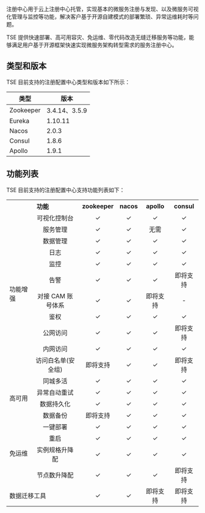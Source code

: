 注册中心用于云上注册中心托管，实现基本的微服务注册与发现、以及微服务可视化管理与监控等功能，解决客户基于开源自建模式的部署繁琐、异常运维耗时等问题。

TSE 提供快速部署、高可用容灾、免运维、零代码改造无缝迁移服务等功能，能够满足用户基于开源框架快速实现微服务架构转型需求的服务注册中心。

## 类型和版本

TSE 目前支持的注册配置中心类型和版本如下所示：

| 类型      | 版本          |
| --------- | ------------- |
| Zookeeper | 3.4.14、3.5.9 |
| Eureka    | 1.10.11       |
| Nacos     | 2.0.3         |
| Consul    | 1.8.6         |
| Apollo    | 1.9.1         |

## 功能列表

TSE 目前支持的注册配置中心支持功能列表如下：
<table>
    <tr>
        <th colspan="2" style="text-align: center; ">功能</th>
        <th style="text-align: center; ">zookeeper</th>
        <th style="text-align: center; ">nacos</th>
        <th style="text-align: center; ">apollo</th>
				<th style="text-align: center; ">consul</th>
    </tr>
    <tr>
        <td rowspan="11">功能增强</td>
        <td style="text-align: center; ">可视化控制台</td>
        <td style="text-align: center; "> &#10003;</td>
        <td style="text-align: center; "> &#10003;</td>
        <td style="text-align: center; "> &#10003;</td>
				<td style="text-align: center; "> &#10003;</td>
    </tr>
    <tr>
        <td style="text-align: center; ">服务管理</td>
        <td style="text-align: center; "> &#10003;</td>
        <td style="text-align: center; "> &#10003;</td>
        <td style="text-align: center; ">无需</td>
				<td style="text-align: center; "> &#10003;</td>
    </tr>
		<tr>
        <td style="text-align: center; ">数据管理</td>
        <td style="text-align: center; "> &#10003;</td>
        <td style="text-align: center; "> &#10003;</td>
        <td style="text-align: center; "> &#10003;</td>
				<td style="text-align: center; "> &#10003;</td>
    </tr>
		<tr>
        <td style="text-align: center; ">日志</td>
        <td style="text-align: center; "> &#10003;</td>
        <td style="text-align: center; "> &#10003;</td>
        <td style="text-align: center; "> &#10003;</td>
				<td style="text-align: center; "> &#10003;</td>
    </tr>
		<tr>
        <td style="text-align: center; ">监控</td>
        <td style="text-align: center; "> &#10003;</td>
        <td style="text-align: center; "> &#10003;</td>
        <td style="text-align: center; "> &#10003;</td>
				<td style="text-align: center; "> &#10003;</td>
    </tr>
		<tr>
        <td style="text-align: center; ">告警</td>
        <td style="text-align: center; "> &#10003;</td>
        <td style="text-align: center; "> &#10003;</td>
        <td style="text-align: center; "> &#10003;</td>
				<td style="text-align: center; ">即将支持 </td>
    </tr>
		<tr>
        <td style="text-align: center; ">对接 CAM 账号体系</td>
        <td style="text-align: center; "> &#10003;</td>
        <td style="text-align: center; "> &#10003;</td>
        <td style="text-align: center; ">即将支持</td>
				<td style="text-align: center; ">- </td>
    </tr>		
		<tr>
        <td style="text-align: center; ">鉴权</td>
        <td style="text-align: center; "> &#10003;</td>
        <td style="text-align: center; "> &#10003;</td>
        <td style="text-align: center; "> &#10003;</td>
				<td style="text-align: center; "> &#10003;</td>
    </tr>	
		<tr>
        <td style="text-align: center; ">公网访问</td>
        <td style="text-align: center; "> &#10003;</td>
        <td style="text-align: center; "> &#10003;</td>
        <td style="text-align: center; "> &#10003;</td>
				<td style="text-align: center; ">即将支持 </td>
    </tr>		
		<tr>
        <td style="text-align: center; ">内网访问</td>
        <td style="text-align: center; "> &#10003;</td>
        <td style="text-align: center; "> &#10003;</td>
        <td style="text-align: center; "> &#10003;</td>
				<td style="text-align: center; "> &#10003;</td>
    </tr>			
		<tr>
        <td style="text-align: center; ">访问白名单(安全组)</td>
        <td style="text-align: center; "> 即将支持</td>
        <td style="text-align: center; "> &#10003;</td>
        <td style="text-align: center; "> &#10003;</td>
				<td style="text-align: center; ">即将支持 </td>
    </tr>
    <tr>
        <td rowspan="4">高可用</td>
        <td style="text-align: center; ">同城多活</td>
        <td style="text-align: center; "> &#10003;</td>
        <td style="text-align: center; "> &#10003;</td>
        <td style="text-align: center; "> &#10003;</td>
				<td style="text-align: center; "> &#10003;</td>
    </tr>	
		<tr>
        <td style="text-align: center; ">异常自动重试</td>
        <td style="text-align: center; "> &#10003;</td>
        <td style="text-align: center; "> &#10003;</td>
        <td style="text-align: center; "> &#10003;</td>
				<td style="text-align: center; "> &#10003;</td>
    </tr>		
		<tr>
        <td style="text-align: center; ">数据持久化</td>
        <td style="text-align: center; "> &#10003;</td>
        <td style="text-align: center; "> &#10003;</td>
        <td style="text-align: center; "> &#10003;</td>
				<td style="text-align: center; "> &#10003;</td>
    </tr>				
		<tr>
        <td style="text-align: center; ">数据备份</td>
        <td style="text-align: center; "> 即将支持</td>
        <td style="text-align: center; "> &#10003;</td>
        <td style="text-align: center; "> &#10003;</td>
				<td style="text-align: center; "> &#10003;</td>
    </tr>			
    <tr>
        <td rowspan="4">免运维</td>
        <td style="text-align: center; ">一键部署</td>
        <td style="text-align: center; "> &#10003;</td>
        <td style="text-align: center; "> &#10003;</td>
        <td style="text-align: center; "> &#10003;</td>
				<td style="text-align: center; "> &#10003;</td>
    </tr>		
		<tr>
        <td style="text-align: center; ">重启</td>
        <td style="text-align: center; "> &#10003;</td>
        <td style="text-align: center; "> &#10003;</td>
        <td style="text-align: center; "> &#10003;</td>
				<td style="text-align: center; "> &#10003;</td>
    </tr>					
		<tr>
        <td style="text-align: center; ">实例规格升降配</td>
        <td style="text-align: center; "> &#10003;</td>
        <td style="text-align: center; "> &#10003;</td>
        <td style="text-align: center; "> &#10003;</td>
				<td style="text-align: center; "> &#10003;</td>
    </tr>	
		<tr>
        <td style="text-align: center; ">节点数升降配</td>
        <td style="text-align: center; "> &#10003;</td>
        <td style="text-align: center; "> &#10003;</td>
        <td style="text-align: center; "> &#10003;</td>
				<td style="text-align: center; "> 即将支持</td>
    </tr>	
		<tr>
        <td colspan="2">数据迁移工具</td>
        <td style="text-align: center; "> &#10003;</td>
        <td style="text-align: center; "> &#10003;</td>
        <td style="text-align: center; "> 即将支持</td>
				<td style="text-align: center; "> 即将支持</td>
    </tr>		
</table>
